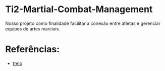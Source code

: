 # Ti2-Martial-Combat-Management

Nosso projeto como finalidade facilitar a conexão entre atletas e gerenciar equipes de artes marciais.

# Referências:
- [trelo](https://trello.com/b/55WZUVSS/ti-ii-si-bd)

